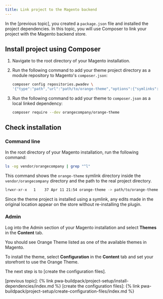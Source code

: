 ```yaml
---
title: Link project to the Magento backend
---
```


In the [previous topic], you created a `package.json` file and installed the project dependencies.
In this topic, you will use Composer to link your project with the Magento backend store.

## Install project using Composer

1. Navigate to the root directory of your Magento installation.
1. Run the following command to add your theme project directory as a module repository to Magento's `composer.json`:

   ``` sh
   composer config repositories.pwadev \
   '{"type":"path","url":"path/to/orange-theme","options":{"symlinks":true}}'
   ```
1. Run the following command to add your theme to `composer.json` as a local linked dependency:
   
   ``` sh
   composer require --dev orangecompany/orange-theme
   ```

## Check installation

### Command line

In the root directory of your Magento installation, run the following command:

``` sh
ls -og vendor/orangecompany | grep "^l"
```

This command shows the `orange-theme` symlink directory inside the `vendor/orangecompany` directory and the path to the real project directory.

``` sh
lrwxr-xr-x   1    37 Apr 11 21:54 orange-theme -> path/to/orange-theme
```

Since the theme project is installed using a symlink, any edits made in the original location appear on the store without re-installing the plugin.

### Admin

Log into the Admin section of your Magento installation and select **Themes** in the **Content** tab.

You should see Orange Theme listed as one of the available themes in Magento.

To install the theme, select **Configuration** in the **Content** tab and set your storefront to use the Orange Theme.

The next step is to [create the configuration files].


[previous topic]: {% link pwa-buildpack/project-setup/install-dependencies/index.md %}
[create the configuration files]: {% link pwa-buildpack/project-setup/create-configuration-files/index.md %}